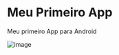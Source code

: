 # Meu Primeiro App
 Meu primeiro App para Android

![image](https://user-images.githubusercontent.com/123673207/214941242-ce561d43-d4d8-4f43-ac89-db623066b6bd.png)

